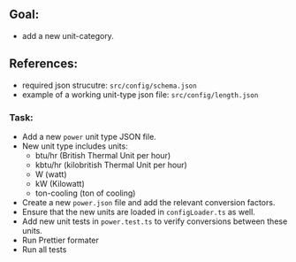 ## Goal:

- add a new unit-category.

## References:

- required json strucutre: `src/config/schema.json`
- example of a working unit-type json file: `src/config/length.json`

### Task:

- Add a new `power` unit type JSON file.
- New unit type includes units:
  - btu/hr (British Thermal Unit per hour)
  - kbtu/hr (kilobritish Thermal Unit per hour)
  - W (watt)
  - kW (Kilowatt)
  - ton-cooling (ton of cooling)
- Create a new `power.json` file and add the relevant conversion factors.
- Ensure that the new units are loaded in `configLoader.ts` as well.
- Add new unit tests in `power.test.ts` to verify conversions between these units.
- Run Prettier formater
- Run all tests
